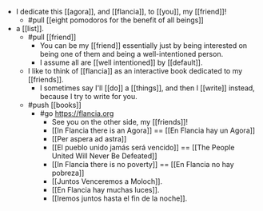 - I dedicate this [[agora]], and [[flancia]], to [[you]], my [[friend]]!
	- #pull [[eight pomodoros for the benefit of all beings]]
- a [[list]].
	- #pull [[friend]]
		- You can be my [[friend]] essentially just by being interested on being one of them and being a well-intentioned person.
		- I assume all are [[well intentioned]] by [[default]].
	- I like to think of [[flancia]] as an interactive book dedicated to my [[friends]].
		- I sometimes say I'll [[do]] a [[things]], and then I [[write]] instead, because I try to write for you.
	- #push [[books]]
		- #go https://flancia.org
			- See you on the other side, my [[friends]]!
			- [[In Flancia there is an Agora]] == [[En Flancia hay un Agora]]
			- [[Per aspera ad astra]]
			- [[El pueblo unido jamás será vencido]] == [[The People United Will Never Be Defeated]]
			- [[In Flancia there is no poverty]] == [[En Flancia no hay pobreza]]
			- [[Juntos Venceremos a Moloch]].
			- [[En Flancia hay muchas luces]].
			- [[Iremos juntos hasta el fin de la noche]].